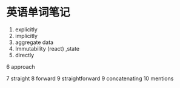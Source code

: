 # 英语单词笔记
1. explicitly
2. implicitly
3. aggregate data
4. Immutability (react) ,state
5. directly

6 approach

7 straight
8 forward
9 straightforward
9 concatenating
10 mentions
